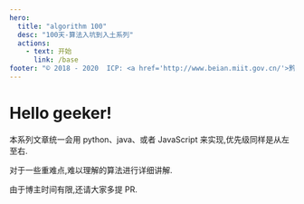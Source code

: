```yaml
---
hero:
  title: "algorithm 100"
  desc: "100天-算法入坑到入土系列"
  actions:
    - text: 开始
      link: /base
footer: "© 2018 - 2020  ICP: <a href='http://www.beian.miit.gov.cn/'>黔ICP备19003627号</a>"
---
```

# Hello geeker!

本系列文章统一会用 python、java、或者 JavaScript 来实现,优先级同样是从左至右.

对于一些重难点,难以理解的算法进行详细讲解.

由于博主时间有限,还请大家多提 PR.
